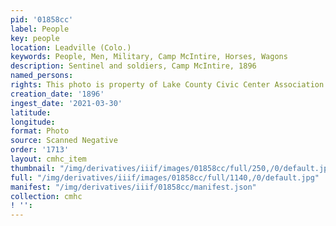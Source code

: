 ```yaml
---
pid: '01858cc'
label: People
key: people
location: Leadville (Colo.)
keywords: People, Men, Military, Camp McIntire, Horses, Wagons
description: Sentinel and soldiers, Camp McIntire, 1896
named_persons: 
rights: This photo is property of Lake County Civic Center Association.
creation_date: '1896'
ingest_date: '2021-03-30'
latitude: 
longitude: 
format: Photo
source: Scanned Negative
order: '1713'
layout: cmhc_item
thumbnail: "/img/derivatives/iiif/images/01858cc/full/250,/0/default.jpg"
full: "/img/derivatives/iiif/images/01858cc/full/1140,/0/default.jpg"
manifest: "/img/derivatives/iiif/01858cc/manifest.json"
collection: cmhc
! '': 
---
```

